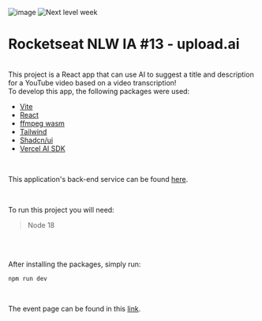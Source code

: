 ![image](https://github.com/dhyoko/upload-ai-web/assets/42620936/209d7cba-2275-4b8e-8fc7-71abd9af7573)
![Next level week](https://blog.rocketseat.com.br/content/images/size/w2000/2022/04/nlw-next-level-week-blog-rocketseat.png)
# Rocketseat NLW IA #13 - upload.ai
<br/>
This project is a React app that can use AI to suggest a title and description for a YouTube video based on a video transcription!
<br/>
To develop this app, the following packages were used: 

* [Vite](https://vitejs.dev/)
* [React](https://react.dev/)
* [ffmpeg wasm](https://ffmpegwasm.netlify.app/)
* [Tailwind](https://tailwindcss.com/)
* [Shadcn/ui](https://ui.shadcn.com/)
* [Vercel AI SDK](https://sdk.vercel.ai/docs)
<br/>

This application's back-end service can be found [here](https://github.com/dhyoko/upload-ai-api).

<br/>

To run this project you will need:

> Node 18

<br/>


<br/>

After installing the packages, simply run:

```shell script
npm run dev
```
<br/>

The event page can be found in this [link](https://www.rocketseat.com.br/nlw).

